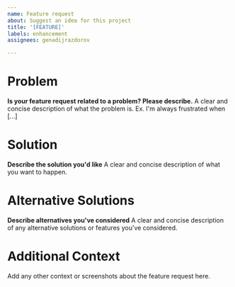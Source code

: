 ```yaml
---
name: Feature request
about: Suggest an idea for this project
title: '[FEATURE]'
labels: enhancement
assignees: genadijrazdorov

---
```


# Problem
**Is your feature request related to a problem? Please describe.**
A clear and concise description of what the problem is. Ex. I'm always frustrated when [...]

# Solution
**Describe the solution you'd like**
A clear and concise description of what you want to happen.

# Alternative Solutions
**Describe alternatives you've considered**
A clear and concise description of any alternative solutions or features you've considered.

# Additional Context
Add any other context or screenshots about the feature request here.
